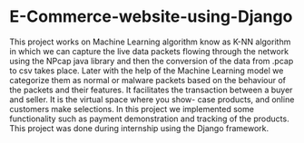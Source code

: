 # E-Commerce-website-using-Django

This project works on Machine Learning algorithm know as K-NN algorithm in which we can
capture the live data packets flowing through the network using the NPcap java library and then
the conversion of the data from .pcap to csv takes place. Later with the help of the Machine
Learning model we categorize them as normal or malware packets based on the behaviour of
the packets and their features.
It facilitates the transaction between a buyer and seller. It is the virtual space where you show-
case products, and online customers make selections. In this project we implemented some
functionality such as payment demonstration and tracking of the products. This project was
done during internship using the Django framework.
